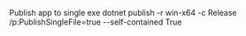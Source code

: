 Publish app to single exe
dotnet publish -r win-x64 -c Release /p:PublishSingleFile=true --self-contained True